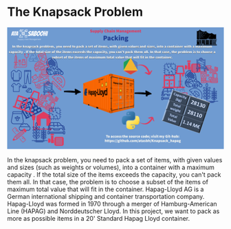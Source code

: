 # The Knapsack Problem

![Alt text](https://github.com/atasbh/Knapsack_hapag/blob/main/Multiple%20Knapsacks%20Problem-1.png)

In the knapsack problem, you need to pack a set of items, with given values and sizes (such as weights or volumes), into a container with a maximum capacity . If the total size of the items exceeds the capacity, you can't pack them all. In that case, the problem is to choose a subset of the items of maximum total value that will fit in the container.
Hapag-Lloyd AG is a German international shipping and container transportation company. Hapag-Lloyd was formed in 1970 through a merger of Hamburg-American Line (HAPAG) and Norddeutscher Lloyd.
In this project, we want to pack as more as possible items in a 20' Standard Hapag Lloyd container.
